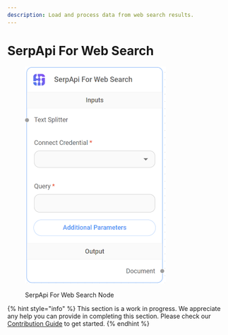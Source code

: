 ```yaml
---
description: Load and process data from web search results.
---
```


# SerpApi For Web Search

<figure><img src="../../../.gitbook/assets/image (81).png" alt="" width="319"><figcaption><p>SerpApi For Web Search Node</p></figcaption></figure>

{% hint style="info" %}
This section is a work in progress. We appreciate any help you can provide in completing this section. Please check our [Contribution Guide](broken-reference) to get started.
{% endhint %}
